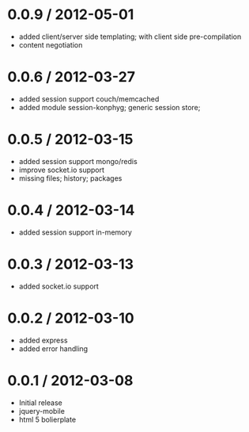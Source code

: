 0.0.9 / 2012-05-01
==================

  * added client/server side templating; with client side pre-compilation
  * content negotiation

0.0.6 / 2012-03-27
==================

  * added session support couch/memcached
  * added module session-konphyg; generic session store;


0.0.5 / 2012-03-15
==================

  * added session support mongo/redis
  * improve socket.io support
  * missing files; history; packages

0.0.4 / 2012-03-14
==================

  * added session support in-memory

0.0.3 / 2012-03-13
==================

  * added socket.io support

0.0.2 / 2012-03-10
==================

  * added express
  * added error handling

0.0.1 / 2012-03-08
==================

  * Initial release
  * jquery-mobile
  * html 5 bolierplate